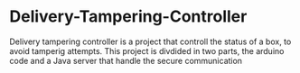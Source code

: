 # Delivery-Tampering-Controller
Delivery tampering controller is a project that controll the status of a box, to avoid tamperig attempts. This project is divdided in two parts, the arduino code and a Java server that handle the secure communication
